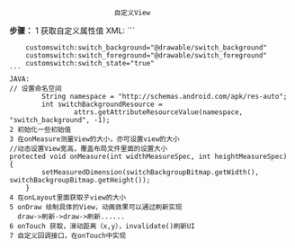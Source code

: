                               自定义View
**步骤：**
    1 获取自定义属性值
    XML:
    ```
    <!-- 自定义属性 -->
        <declare-styleable name="CustomSwitchView">
            <attr name="switch_background" format="reference" />
            <attr name="switch_foreground" format="reference" />
            <attr name="switch_state" format="boolean" />
        </declare-styleable>
        
        customswitch:switch_background="@drawable/switch_background"
        customswitch:switch_foreground="@drawable/switch_foreground"
        customswitch:switch_state="true"
    ```
    JAVA:
    // 设置命名空间
            String namespace = "http://schemas.android.com/apk/res-auto";
            int switchBackgroundResource =
                    attrs.getAttributeResourceValue(namespace, "switch_background", -1);
    2 初始化一些初始值
    3 在onMeasure测量View的大小，亦可设置view的大小
    //动态设置View宽高，覆盖布局文件里面的设置大小
    protected void onMeasure(int widthMeasureSpec, int heightMeasureSpec) {
            setMeasuredDimension(switchBackgroupBitmap.getWidth(), switchBackgroupBitmap.getHeight());
        }
    4 在onLayout里面获取子view的大小
    5 onDraw 绘制具体的View，动画效果可以通过刷新实现
      draw->刷新->draw->刷新......
    6 onTouch 获取，滑动距离（x,y），invalidate()刷新UI
    7 自定义回调接口，在onTouch中实现
    